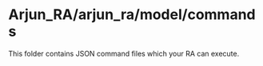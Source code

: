 # Arjun_RA/arjun_ra/model/commands

This folder contains JSON command files which your RA can execute.